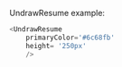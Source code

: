 UndrawResume example:
```js 
<UndrawResume
    primaryColor='#6c68fb'
    height= '250px'
    />
```